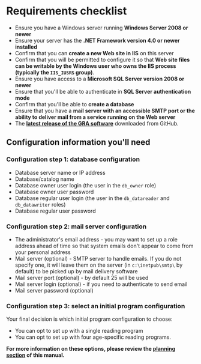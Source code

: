 # Requirements checklist

- Ensure you have a Windows server running **Windows Server 2008 or newer**
- Ensure your server has the **.NET Framework version 4.0 or newer installed**
- Confirm that you can **create a new Web site in IIS** on this server
- Confirm that you will be permitted to configure it so that **Web site files can be writable by the Windows user who owns the IIS process (typically the `IIS_IUSRS` group)**.
- Ensure you have access to a **Microsoft SQL Server version 2008 or newer**
- Ensure that you'll be able to authenticate in **SQL Server authentication mode**
- Confirm that you'll be able to **create a database**
- Ensure that you have a **mail server with an accessible SMTP port or the ability to deliver mail from a service running on the Web server**
- The **[latest release of the GRA software](https://github.com/MCLD/greatreadingadventure/releases/latest)** downloaded from GitHub.

## Configuration information you'll need

### Configuration step 1: database configuration
- Database server name or IP address
- Database/catalog name
- Database owner user login (the user in the `db_owner` role)
- Database owner user password
- Database regular user login (the user in the `db_datareader` and `db_datawriter` roles)
- Database regular user password

### Configuration step 2: mail server configuration
- The administrator's email address - you may want to set up a role address ahead of time so that system emails don't appear to come from your personal address
- Mail server (optional) - SMTP server to handle emails. If you do not specify one, it will leave them on the server (in `c:\inetpub\smtp\` by default) to be picked up by mail delivery software
- Mail server port (optional) - by default 25 will be used
- Mail server login (optional) - if you need to authenticate to send email
- Mail server password (optional)

### Configuration step 3: select an initial program configuration

Your final decision is which initial program configuration to choose:

- You can opt to set up with a single reading program
- You can opt to set up with four age-specific reading programs.

**For more information on these options, please review the [planning section](../../introduction/planning) of this manual.**